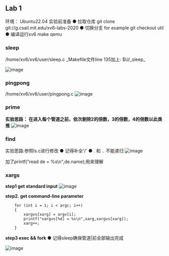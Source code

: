 ## Lab 1

环境：
Ubuntu22.04
实验前准备
● 拉取仓库
git clone git://g.csail.mit.edu/xv6-labs-2020
● 切换分支
for example
git checkout util
● 编译运行xv6
make qemu

### sleep
/home/xv6/xv6/user/sleep.c
_Makefile文件line 135加上:
    $U/_sleep\_

![image](https://github.com/JaeHua/whu-xv6-lab-2020/assets/126366914/5d07ccd5-252a-4eff-a770-f70172c4d198)

### pingpong
/home/xv6/xv6/user/pingpong.c
![image](https://github.com/JaeHua/whu-xv6-lab-2020/assets/126366914/7fe71dab-b1f3-45f9-987f-de20b95a62d8)

### prime
**实验思路：
在进入每个管道之前，依次剔除2的倍数，3的倍数，4的倍数以此类推**
![image](https://github.com/JaeHua/whu-xv6-lab-2020/assets/126366914/c2e3c746-dfee-41b1-8502-fe63f1c92af5)

### find
实验思路:参照ls.c进行修改
● 记得补全'/'
● . 和 .. 不能递归
![image](https://github.com/JaeHua/whu-xv6-lab-2020/assets/126366914/ab5ddd56-d911-4faa-9066-ddc281c5571c)

加了printf("read de = %s\n",de.name);用来理解

### xargs

**step1 get standard input**
![image](https://github.com/JaeHua/whu-xv6-lab-2020/assets/126366914/82aa08ec-c7ea-4b47-809c-91412c76a2ef)

**step2. get command-line parameter**
```
    for (int i = 1; i < argc; i++)
    {
        xargvs[xarg] = argv[i];
        printf("xargvs[%d] = %s\n",xarg,xargvs[xarg]);
        xarg++;
    }
```

**step3 exec && fork**
● 记得sleep确保管道|前全部输出完成

![image](https://github.com/JaeHua/whu-xv6-lab-2020/assets/126366914/3820e729-f6b9-413b-8aab-031f2cc44685)


